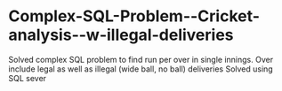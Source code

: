 # Complex-SQL-Problem--Cricket-analysis--w-illegal-deliveries
Solved complex SQL problem to find run per over in single innings. Over include legal as well as illegal (wide ball, no ball) deliveries
Solved using SQL sever
